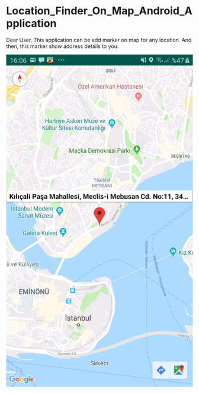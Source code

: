# Location_Finder_On_Map_Android_Application

Dear User,
This application can be add marker on map for any location. And then, this marker show address details to you.

![alt text](https://github.com/OkanYuksel/Location_Finder_On_Map_Android_Application/blob/master/Application%20Screenshot.jpeg)
